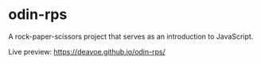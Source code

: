 # odin-rps
A rock-paper-scissors project that serves as an introduction to JavaScript.

Live preview: https://deavoe.github.io/odin-rps/
